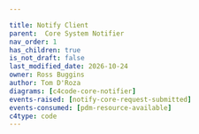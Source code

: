 ```yaml
---

title: Notify Client
parent:  Core System Notifier
nav_order: 1
has_children: true
is_not_draft: false
last_modified_date: 2026-10-24
owner: Ross Buggins
author: Tom D'Roza
diagrams: [c4code-core-notifier]
events-raised: [notify-core-request-submitted]
events-consumed: [pdm-resource-available]
c4type: code
---
```

